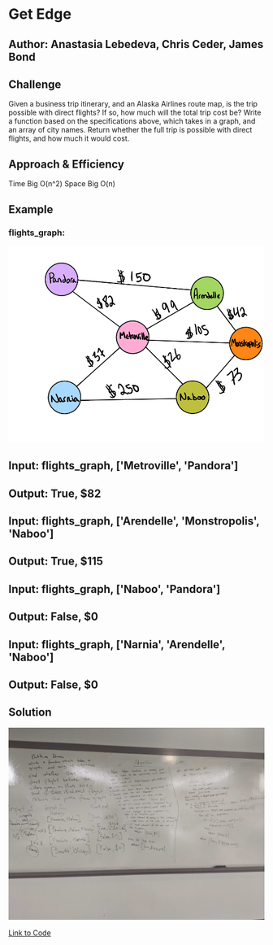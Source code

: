 # Get Edge

## Author: Anastasia Lebedeva, Chris Ceder, James Bond

## Challenge
Given a business trip itinerary, and an Alaska Airlines route map, is the trip possible with direct flights? If so, how much will the total trip cost be?
Write a function based on the specifications above, which takes in a graph, and an array of city names. Return whether the full trip is possible with direct flights, and how much it would cost.


## Approach & Efficiency
Time Big O(n^2)
Space Big O(n)

## Example
### flights_graph:
![Graph](https://github.com/nastinsk/python-data-structures-and-algorithms/blob/master/assets/GraphDay27.png)

## Input: flights_graph, ['Metroville', 'Pandora']
## Output: True, $82

## Input: flights_graph, ['Arendelle', 'Monstropolis', 'Naboo']
## Output: True, $115

## Input: flights_graph, ['Naboo', 'Pandora']
## Output: False, $0

## Input: flights_graph, ['Narnia', 'Arendelle', 'Naboo']
## Output: False, $0

## Solution
![Whiteboard Solution](https://github.com/nastinsk/python-data-structures-and-algorithms/blob/master/assets/get-edges.jpg)

[Link to Code](https://github.com/nastinsk/python-data-structures-and-algorithms/blob/master/challenges/get_edge/get_edge.py)

